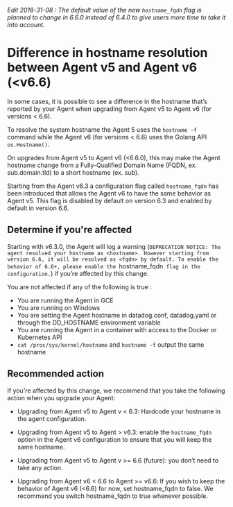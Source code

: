 _Edit 2018-31-08 : The default value of the new `hostname_fqdn` flag is planned to change in 6.6.0 instead of 6.4.0 to give users more time to take it into account._

# Difference in hostname resolution between Agent v5 and Agent v6 (<v6.6)

In some cases, it is possible to see a difference in the hostname that’s reported by your Agent when upgrading from Agent v5 to Agent v6 (for versions < 6.6). 

To resolve the system hostname the Agent 5 uses the `hostname -f` command while the Agent v6 (for versions < 6.6) uses the Golang API `os.Hostname()`. 

On upgrades from Agent v5 to Agent v6 (<6.6.0), this may make the Agent hostname change from a Fully-Qualified Domain Name (FQDN, ex. sub.domain.tld) to a short hostname (ex. sub). 

Starting from the Agent v6.3 a configuration flag called `hostname_fqdn` has been introduced that allows the Agent v6 to have the same behavior as Agent v5. This flag is disabled by default on version 6.3 and enabled by default in version 6.6.

## Determine if you're affected

Starting with v6.3.0, the Agent will log a warning (`DEPRECATION NOTICE: The agent resolved your hostname as <hostname>. However starting from version 6.6, it will be resolved as <fqdn> by default. To enable the behavior of 6.6+, please enable the `hostname_fqdn` flag in the configuration.`) if you’re affected by this change.

You are not affected if any of the following is true :
- You are running the Agent in GCE
- You are running on Windows
- You are setting the Agent hostname in datadog.conf, datadog.yaml or through the DD_HOSTNAME environment variable
- You are running the Agent in a container with access to the Docker or Kubernetes API
- `cat /proc/sys/kernel/hostname` and `hostname -f` output the same hostname

## Recommended action

If you're affected by this change, we recommend that you take the following action when you upgrade your Agent:

- Upgrading from Agent v5 to Agent v < 6.3: Hardcode your hostname in the agent configuration.

- Upgrading from Agent v5 to Agent > v6.3: enable the `hostname_fqdn` option in the Agent v6 configuration to ensure that you will keep the same hostname.

- Upgrading from Agent v5 to Agent v >= 6.6 (future): you don’t need to take any action.

- Upgrading from Agent v6 < 6.6 to Agent >= v6.6: If you wish to keep the behavior of Agent v6 (<6.6) for now, set hostname_fqdn to false. We recommend you switch hostname_fqdn to true whenever possible.


